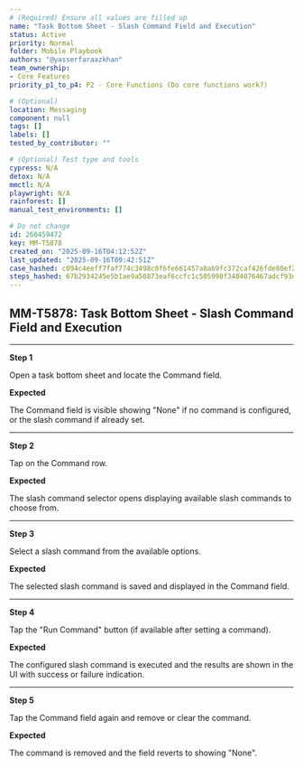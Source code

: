 ```yaml
---
# (Required) Ensure all values are filled up
name: "Task Bottom Sheet - Slash Command Field and Execution"
status: Active
priority: Normal
folder: Mobile Playbook
authors: "@yasserfaraazkhan"
team_ownership:
- Core Features
priority_p1_to_p4: P2 - Core Functions (Do core functions work?)

# (Optional)
location: Messaging
component: null
tags: []
labels: []
tested_by_contributor: ""

# (Optional) Test type and tools
cypress: N/A
detox: N/A
mmctl: N/A
playwright: N/A
rainforest: []
manual_test_environments: []

# Do not change
id: 260459472
key: MM-T5878
created_on: "2025-09-16T04:12:52Z"
last_updated: "2025-09-16T09:42:51Z"
case_hashed: c094c4eeff7faf774c3498c0f6fe661457a8ab9fc372caf426fde80ef2f6b81eb054897491116f093a4807e5529d5dec
steps_hashed: 67b2934245e5b1ae9a50873eaf6ccfc1c505990f3484076467adcf93d1e24d3e989ef2cb3d69a595a80317bad534f9a8
---
```


<!-- (Auto-generated) Based on frontmatter's "key" and "name" -->

## MM-T5878: Task Bottom Sheet - Slash Command Field and Execution

---

**Step 1**

Open a task bottom sheet and locate the Command field.

**Expected**

The Command field is visible showing "None" if no command is configured, or the slash command if already set.

---

**Step 2**

Tap on the Command row.

**Expected**

The slash command selector opens displaying available slash commands to choose from.

---

**Step 3**

Select a slash command from the available options.

**Expected**

The selected slash command is saved and displayed in the Command field.

---

**Step 4**

Tap the "Run Command" button (if available after setting a command).

**Expected**

The configured slash command is executed and the results are shown in the UI with success or failure indication.

---

**Step 5**

Tap the Command field again and remove or clear the command.

**Expected**

The command is removed and the field reverts to showing "None".
